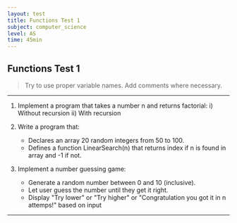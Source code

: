 ```yaml
---
layout: test
title: Functions Test 1
subject: computer_science
level: AS
time: 45min
---
```


## Functions Test 1

> Try to use proper variable names. Add comments where necessary.

<hr>

1) Implement a program that takes a number n and returns factorial:
    i) Without recursion
    ii) With recursion

2) Write a program that:
    - Declares an array 20 random integers from 50 to 100.
    - Defines a function LinearSearch(n) that returns index if n is found in array and -1 if not.

3) Implement a number guessing game:
    - Generate a random number between 0 and 10 (inclusive).
    - Let user guess the number until they get it right.
    - Display "Try lower" or "Try higher" or "Congratulation you got it in n attemps!" based on input

<hr>